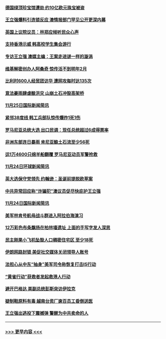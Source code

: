#### [德国绿顶珍宝馆遭劫 约10亿欧元珠宝被盗](../pages/prog202/a102715516.md?t=11260344) 
#### [王立强爆料引连锁反应 澳情报部门罕见公开更深内幕](../pages/prog202/a102715462.md?t=11260344) 
#### [英国上议院议员：林郑应倾听民众心声](../pages/prog202/a102715500.md?t=11260344) 
#### [支持香港示威 韩高校学生集会游行](../pages/prog202/a102715455.md?t=11260344) 
#### [专访王立强 澳媒主编：王案走进谜一样的漩涡](../pages/prog202/a102715449.md?t=11260344) 
#### [维基解密创办人阿桑奇 惊传活不到明年2月](../pages/prog202/a102715315.md?t=11260344) 
#### [比利时600人经贸团访华 遭网攻每时达135次](../pages/prog202/a102715279.md?t=11260344) 
#### [意法豪雨肆虐酿洪灾 山崩土石冲毁高架桥](../pages/prog202/a102715233.md?t=11260344) 
#### [11月25日国际新闻简讯](../pages/prog202/a102715246.md?t=11260344) 
#### [紧邻38度线 韩工兵部队惊传爆炸1死1伤](../pages/prog202/a102715168.md?t=11260344) 
#### [罗马尼亚总统大选 出口民调：现任总统超过6成得票率](../pages/prog202/a102715133.md?t=11260344) 
#### [非洲东部连日暴雨 肯尼亚酿土石流至少56死](../pages/prog202/a102715114.md?t=11260344) 
#### [运1万4600只绵羊船翻覆 罗马尼亚动员军警抢救](../pages/prog202/a102715057.md?t=11260344) 
#### [11月24日环球新闻简讯](../pages/prog202/a102714947.md?t=11260344) 
#### [英大选保守党领先 约翰逊：圣诞前提脱欧草案](../pages/prog202/a102714958.md?t=11260344) 
#### [中共异常回应称“诈骗犯”澳议员促尽快庇护王立强](../pages/prog202/a102714910.md?t=11260344) 
#### [11月24日国际新闻简讯](../pages/prog202/a102714869.md?t=11260344) 
#### [美军林肯号航母战斗群进入阿拉伯海演习](../pages/prog202/a102714844.md?t=11260344) 
#### [12万彩色布条飘扬在柏林墙遗址 上面的手写字发人深思](../pages/prog202/a102714821.md?t=11260344) 
#### [民主刚果小飞机坠毁人口稠密住宅区 至少18死](../pages/prog202/a102714804.md?t=11260344) 
#### [伊朗网路封锁 美促社交媒体关闭领导人账号](../pages/prog202/a102714733.md?t=11260344) 
#### [法担心从中东“抽身”美军司令称恢复打击IS行动](../pages/prog202/a102714671.md?t=11260344) 
#### [“黄雀行动”获救者发起救港人行动](../pages/prog202/a102714632.md?t=11260344) 
#### [避开巴格达 美副总统彭斯突访伊拉克](../pages/prog202/a102714639.md?t=11260344) 
#### [疑制鞋原料有毒 越南台资厂逾百员工昏倒送医](../pages/prog202/a102714583.md?t=11260344) 
#### [王立强出逃投下震撼弹 警醒为中共卖命的人](../pages/prog202/a102714574.md?t=11260344) 

----
#### [ >>> 更早内容 <<< ](../indexes/prog202-earlier.md)
